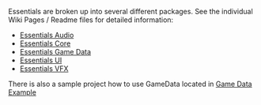 Essentials are broken up into several different packages. See the individual Wiki Pages / Readme files for detailed information:

- [Essentials Audio](https://github.com/Craiel/UnityEssentials/wiki/Essentials-Audio)
- [Essentials Core](https://github.com/Craiel/UnityEssentials/wiki/Essentials-Core)
- [Essentials Game Data](https://github.com/Craiel/UnityEssentials/wiki/Essentials-Game-Data)
- [Essentials UI](https://github.com/Craiel/UnityEssentials/wiki/Essentials-UI)
- [Essentials VFX](https://github.com/Craiel/UnityEssentials/wiki/Essentials-VFX)

There is also a sample project how to use GameData located in [Game Data Example](https://github.com/Craiel/UnityEssentials/tree/master/GameDataExample)
